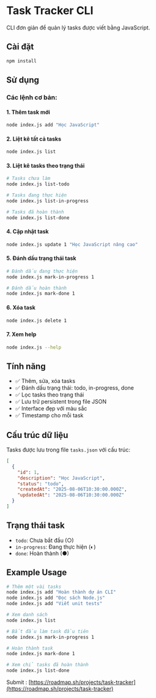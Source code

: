 # Task Tracker CLI

CLI đơn giản để quản lý tasks được viết bằng JavaScript.

## Cài đặt

```bash
npm install
```

## Sử dụng

### Các lệnh cơ bản:

#### 1. Thêm task mới
```bash
node index.js add "Học JavaScript"
```

#### 2. Liệt kê tất cả tasks
```bash
node index.js list
```

#### 3. Liệt kê tasks theo trạng thái
```bash
# Tasks chưa làm
node index.js list-todo

# Tasks đang thực hiện
node index.js list-in-progress

# Tasks đã hoàn thành
node index.js list-done
```

#### 4. Cập nhật task
```bash
node index.js update 1 "Học JavaScript nâng cao"
```

#### 5. Đánh dấu trạng thái task
```bash
# Đánh dấu đang thực hiện
node index.js mark-in-progress 1

# Đánh dấu hoàn thành
node index.js mark-done 1
```

#### 6. Xóa task
```bash
node index.js delete 1
```

#### 7. Xem help
```bash
node index.js --help
```

## Tính năng

- ✅ Thêm, sửa, xóa tasks
- ✅ Đánh dấu trạng thái: todo, in-progress, done
- ✅ Lọc tasks theo trạng thái
- ✅ Lưu trữ persistent trong file JSON
- ✅ Interface đẹp với màu sắc
- ✅ Timestamp cho mỗi task

## Cấu trúc dữ liệu

Tasks được lưu trong file `tasks.json` với cấu trúc:

```json
[
  {
    "id": 1,
    "description": "Học JavaScript",
    "status": "todo",
    "createdAt": "2025-08-06T10:30:00.000Z",
    "updatedAt": "2025-08-06T10:30:00.000Z"
  }
]
```

## Trạng thái task

- `todo`: Chưa bắt đầu (○)
- `in-progress`: Đang thực hiện (◐)
- `done`: Hoàn thành (●)

## Example Usage

```bash
# Thêm một vài tasks
node index.js add "Hoàn thành dự án CLI"
node index.js add "Đọc sách Node.js"
node index.js add "Viết unit tests"

# Xem danh sách
node index.js list

# Bắt đầu làm task đầu tiên
node index.js mark-in-progress 1

# Hoàn thành task
node index.js mark-done 1

# Xem chỉ tasks đã hoàn thành
node index.js list-done
```

Submit : [https://roadmap.sh/projects/task-tracker](https://roadmap.sh/projects/task-tracker)
